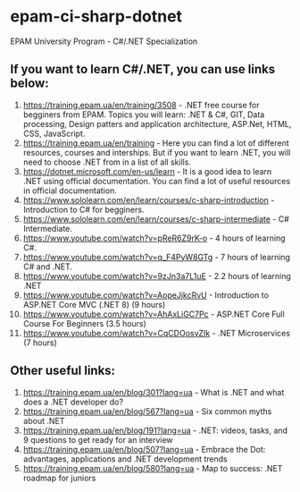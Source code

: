 # epam-ci-sharp-dotnet
EPAM University Program - C#/.NET Specialization

## If you want to learn C#/.NET, you can use links below:
1. https://training.epam.ua/en/training/3508 - .NET free course for begginers from EPAM. Topics you will learn: .NET & C#, GIT, Data processing, Design patters and application architecture, ASP.Net, HTML, CSS, JavaScript.
2. https://training.epam.ua/en/training - Here you can find a lot of different resources, courses and interships. But if you want to learn .NET, you will need to choose .NET from in a list of all skills.
3. https://dotnet.microsoft.com/en-us/learn - It is a good idea to learn .NET using official documentation. You can find a lot of useful resources in official documentation.
4. https://www.sololearn.com/en/learn/courses/c-sharp-introduction - Introduction to C# for begginers.
5. https://www.sololearn.com/en/learn/courses/c-sharp-intermediate - C# Intermediate.
6. https://www.youtube.com/watch?v=pReR6Z9rK-o - 4 hours of learning C#.
7. https://www.youtube.com/watch?v=q_F4PyW8GTg - 7 hours of learning C# and .NET.
8. https://www.youtube.com/watch?v=9zJn3a7L1uE - 2.2 hours of learning .NET
9. https://www.youtube.com/watch?v=AopeJjkcRvU - Introduction to ASP.NET Core MVC (.NET 8) (9 hours)
10. https://www.youtube.com/watch?v=AhAxLiGC7Pc - ASP.NET Core Full Course For Beginners (3.5 hours)
11. https://www.youtube.com/watch?v=CqCDOosvZIk - .NET Microservices (7 hours)

## Other useful links:
1. https://training.epam.ua/en/blog/301?lang=ua - What is .NET and what does a .NET developer do?
2. https://training.epam.ua/en/blog/567?lang=ua - Six common myths about .NET
3. https://training.epam.ua/en/blog/191?lang=ua - .NET: videos, tasks, and 9 questions to get ready for an interview
4. https://training.epam.ua/en/blog/507?lang=ua - Embrace the Dot: advantages, applications and .NET development trends
5. https://training.epam.ua/en/blog/580?lang=ua - Map to success: .NET roadmap for juniors
